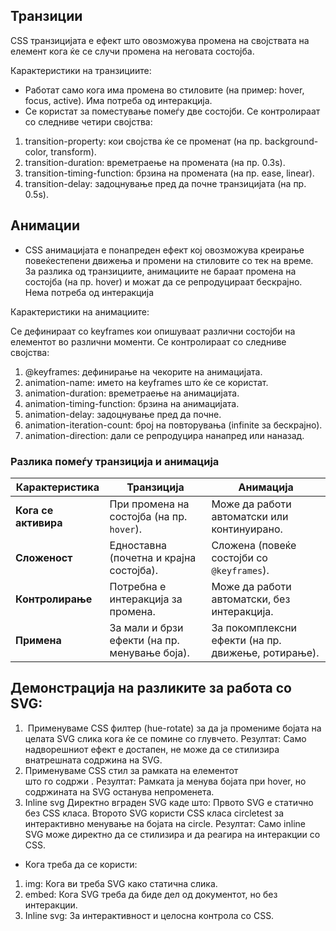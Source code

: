 ## Транзиции

CSS транзицијата е ефект што овозможува промена на својствата на елемент кога ќе се случи промена на неговата состојба.

Карактеристики на транзициите:

- Работат само кога има промена во стиловите (на пример: hover, focus, active). Има потреба од интеракција.
- Се користат за поместување помеѓу две состојби.
  Се контролираат со следниве четири својства:

1. transition-property: кои својства ќе се променат (на пр. background-color, transform).
2. transition-duration: времетраење на промената (на пр. 0.3s).
3. transition-timing-function: брзина на промената (на пр. ease, linear).
4. transition-delay: задоцнување пред да почне транзицијата (на пр. 0.5s).

## Анимации

- CSS анимацијата е понапреден ефект кој овозможува креирање повеќестепени движења и промени на стиловите со тек на време.
  За разлика од транзициите, анимациите не бараат промена на состојба (на пр. hover) и можат да се репродуцираат бескрајно. Нема потреба од интеракција

Карактеристики на анимациите:

Се дефинираат со keyframes кои опишуваат различни состојби на елементот во различни моменти.
Се контролираат со следниве својства:

1. @keyframes: дефинирање на чекорите на анимацијата.
2. animation-name: името на keyframes што ќе се користат.
3. animation-duration: времетраење на анимацијата.
4. animation-timing-function: брзина на анимацијата.
5. animation-delay: задоцнување пред да почне.
6. animation-iteration-count: број на повторувања (infinite за бескрајно).
7. animation-direction: дали се репродуцира нанапред или наназад.

### **Разлика помеѓу транзиција и анимација**

| **Карактеристика**   | **Транзиција**                                | **Анимација**                                      |
| -------------------- | --------------------------------------------- | -------------------------------------------------- |
| **Кога се активира** | При промена на состојба (на пр. `hover`).     | Може да работи автоматски или континуирано.        |
| **Сложеност**        | Едноставна (почетна и крајна состојба).       | Сложена (повеќе состојби со `@keyframes`).         |
| **Контролирање**     | Потребна е интеракција за промена.            | Може да работи автоматски, без интеракција.        |
| **Примена**          | За мали и брзи ефекти (на пр. менување боја). | За покомплексни ефекти (на пр. движење, ротирање). |

## Демонстрација на разликите за работа со SVG:

1. <img>
   Применуваме CSS филтер (hue-rotate) за да ја промениме бојата на целата SVG слика кога ќе се помине со глувчето.
   Резултат: Само надворешниот ефект е достапен, не може да се стилизира внатрешната содржина на SVG.
2. <embed>
   Применуваме CSS стил за рамката на елементот <div> што го содржи <embed>.
   Резултат: Рамката ја менува бојата при hover, но содржината на SVG останува непроменета.
3. Inline svg
   Директно вграден SVG каде што:
   Првото SVG е статично без CSS класа.
   Второто SVG користи CSS класа circletest за интерактивно менување на бојата на circle.
   Резултат: Само inline SVG може директно да се стилизира и да реагира на интеракции со CSS.

- Кога треба да се користи:

1. img: Кога ви треба SVG како статична слика.
2. embed: Кога SVG треба да биде дел од документот, но без интеракции.
3. Inline svg: За интерактивност и целосна контрола со CSS.
